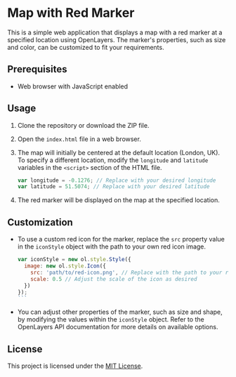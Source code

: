 
# Map with Red Marker

This is a simple web application that displays a map with a red marker at a specified location using OpenLayers. The marker's properties, such as size and color, can be customized to fit your requirements.

## Prerequisites

- Web browser with JavaScript enabled

## Usage

1. Clone the repository or download the ZIP file.

2. Open the `index.html` file in a web browser.

3. The map will initially be centered at the default location (London, UK). To specify a different location, modify the `longitude` and `latitude` variables in the `<script>` section of the HTML file.

   ```javascript
   var longitude = -0.1276; // Replace with your desired longitude
   var latitude = 51.5074; // Replace with your desired latitude
   ```

4. The red marker will be displayed on the map at the specified location.

## Customization

- To use a custom red icon for the marker, replace the `src` property value in the `iconStyle` object with the path to your own red icon image.

   ````javascript
   var iconStyle = new ol.style.Style({
     image: new ol.style.Icon({
       src: 'path/to/red-icon.png', // Replace with the path to your red icon image
       scale: 0.5 // Adjust the scale of the icon as desired
     })
   });
   ```

- You can adjust other properties of the marker, such as size and shape, by modifying the values within the `iconStyle` object. Refer to the OpenLayers API documentation for more details on available options.

## License

This project is licensed under the [MIT License](LICENSE).

```

